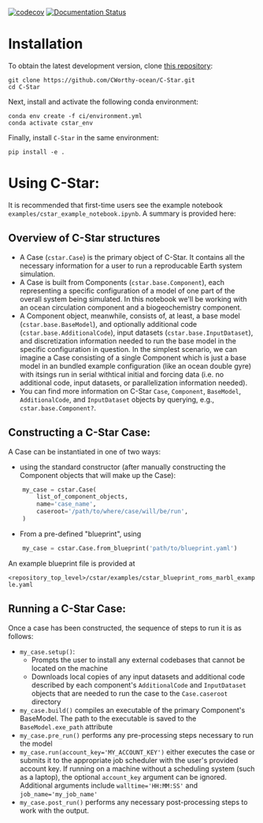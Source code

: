 [![codecov](https://codecov.io/gh/CWorthy-ocean/C-Star/graph/badge.svg?token=HAPZGL2LWF)](https://codecov.io/gh/CWorthy-ocean/C-Star)
[![Documentation Status](https://readthedocs.org/projects/c-star/badge/?version=latest)](https://c-star.readthedocs.io/en/latest/?badge=latest)


# Installation

To obtain the latest development version, clone [this repository](https://github.com/CWorthy-ocean/C-Star):

```
git clone https://github.com/CWorthy-ocean/C-Star.git
cd C-Star
``` 

Next, install and activate the following conda environment:

```
conda env create -f ci/environment.yml
conda activate cstar_env
```

Finally, install `C-Star` in the same environment:
```
pip install -e .
``` 

# Using C-Star:
It is recommended that first-time users see the example notebook `examples/cstar_example_notebook.ipynb`. A summary is provided here:

## Overview of C-Star structures
- A Case (`cstar.Case`) is the primary object of C-Star. It contains all the necessary information for a user to run a reproducable Earth system simulation.
- A Case is built from Components (`cstar.base.Component`), each representing a specific configuration of a model of one part of the overall system being simulated. In this notebook we'll be working with an ocean circulation component and a biogeochemistry component.
- A Component object, meanwhile, consists of, at least, a base model (`cstar.base.BaseModel`), and optionally additional code (`cstar.base.AdditionalCode`), input datasets (`cstar.base.InputDataset`), and discretization information needed to run the base model in the specific configuration in question. In the simplest scenario, we can imagine a Case consisting of a single Component which is just a base model in an bundled example configuration (like an ocean double gyre) with itsings run in serial withtical initial and forcing data (i.e. no additional code, input datasets, or parallelization information needed).
- You can find more information on C-Star `Case`, `Component`, `BaseModel`, `AdditionalCode`, and `InputDataset` objects by querying, e.g., `cstar.base.Component?`.

## Constructing a C-Star Case:
A Case can be instantiated in one of two ways:

- using the standard constructor (after manually constructing the Component objects that will make up the Case):

```python
	my_case = cstar.Case(
		list_of_component_objects,
		name='case_name',
		caseroot='/path/to/where/case/will/be/run',
	)
```


- From a pre-defined "blueprint", using

```python
	my_case = cstar.Case.from_blueprint('path/to/blueprint.yaml')
```

An example blueprint file is provided at

```<repository_top_level>/cstar/examples/cstar_blueprint_roms_marbl_example.yaml```

## Running a C-Star Case:
Once a case has been constructed, the sequence of steps to run it is as follows:

- `my_case.setup()`:
	- Prompts the user to install any external codebases that cannot be located on the machine
	- Downloads local copies of any input datasets and additional code described by each component's `AdditionalCode` and `InputDataset` objects that are needed to run the case to the `Case.caseroot` directory
- `my_case.build()` compiles an executable of the primary Component's BaseModel. The path to the executable is saved to the `BaseModel.exe_path` attribute
- `my_case.pre_run()` performs any pre-processing steps necessary to run the model
- `my_case.run(account_key='MY_ACCOUNT_KEY')` either executes the case or submits it to the appropriate job scheduler with the user's provided account key. If running on a machine without a scheduling system (such as a laptop), the optional `account_key` argument can be ignored. Additional arguments include `walltime='HH:MM:SS'` and `job_name='my_job_name'`
- `my_case.post_run()` performs any necessary post-processing steps to work with the output.
